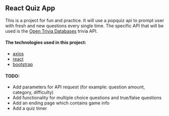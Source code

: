 ## React Quiz App

This is a project for fun and practice. It will use a popquiz api to prompt user with fresh and new questions every single time. The specific API that will be used is the [Open Trivia Databases](https://opentdb.com/) trivia API.

#### The technologies used in this project:
* [axios](https://github.com/axios/axios)
* [react](https://reactjs.org/)
* [bootstrap](https://getbootstrap.com/)


#### TODO:
* Add parameters for API request (for example: question amount, category, difficulty)
* Add functionality for multiple choice questions and true/false questions
* Add an ending page which contains game info
* Add a quiz timer